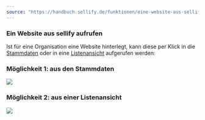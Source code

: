```yaml
---
source: "https://handbuch.sellify.de/funktionen/eine-website-aus-sellify-aufrufen/"
---
```

### Ein Website aus sellify aufrufen

Ist für eine Organisation eine Website hinterlegt, kann diese per Klick in die [Stammdaten](https://handbuch.sellify.de/allgemein/benutzeroberfl%C3%A4che/ "Begriffe aus sellify, Aufbau von sellify") oder in eine [Listenansicht](https://handbuch.sellify.de/allgemein/benutzeroberfl%C3%A4che/ "Begriffe aus sellify, Aufbau von sellify") aufgerufen werden:

### Möglichkeit 1: aus den Stammdaten

![](https://image.jimcdn.com/app/cms/image/transf/dimension=690x10000:format=jpg/path/s42eb4d670de94a65/image/iadd190ecdc3b2f2a/version/1614091870/image.jpg)

### Möglichkeit 2: aus einer Listenansicht

![](https://image.jimcdn.com/app/cms/image/transf/dimension=690x10000:format=jpg/path/s42eb4d670de94a65/image/i9d60ca880ec414bb/version/1614091873/image.jpg)